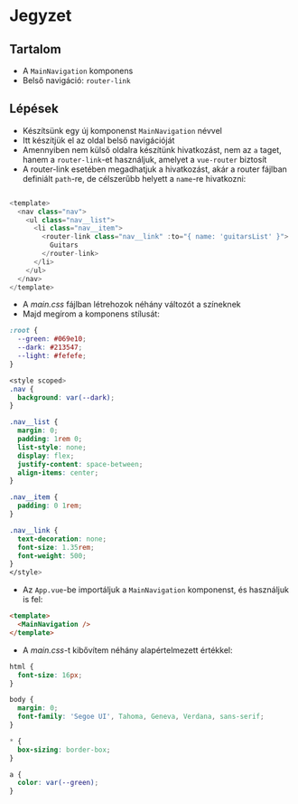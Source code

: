 # Jegyzet

## Tartalom

- A `MainNavigation` komponens
- Belső navigáció: `router-link`

## Lépések

- Készítsünk egy új komponenst `MainNavigation` névvel
- Itt készítjük el az oldal belső navigációját
- Amennyiben nem külső oldalra készítünk hivatkozást, nem az `a` taget, hanem a `router-link`-et használjuk, amelyet a `vue-router` biztosít
- A router-link esetében megadhatjuk a hivatkozást, akár a router fájlban definiált `path`-re, de célszerűbb helyett a `name`-re hivatkozni:

```js

<template>
  <nav class="nav">
    <ul class="nav__list">
      <li class="nav__item">
        <router-link class="nav__link" :to="{ name: 'guitarsList' }">
          Guitars
        </router-link>
      </li>
    </ul>
  </nav>
</template>
```

- A _main.css_ fájlban létrehozok néhány változót a színeknek
- Majd megírom a komponens stílusát:

```css
:root {
  --green: #069e10;
  --dark: #213547;
  --light: #fefefe;
}
```

```css
<style scoped>
.nav {
  background: var(--dark);
}

.nav__list {
  margin: 0;
  padding: 1rem 0;
  list-style: none;
  display: flex;
  justify-content: space-between;
  align-items: center;
}

.nav__item {
  padding: 0 1rem;
}

.nav__link {
  text-decoration: none;
  font-size: 1.35rem;
  font-weight: 500;
}
</style>
```

- Az `App.vue`-be importáljuk a `MainNavigation` komponenst, és használjuk is fel:

```html
<template>
  <MainNavigation />
</template>
```

- A _main.css_-t kibővítem néhány alapértelmezett értékkel:

```css
html {
  font-size: 16px;
}

body {
  margin: 0;
  font-family: 'Segoe UI', Tahoma, Geneva, Verdana, sans-serif;
}

* {
  box-sizing: border-box;
}

a {
  color: var(--green);
}
```
